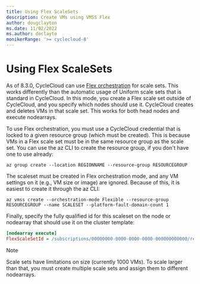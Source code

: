 ```yaml
---
title: Using Flex ScaleSets
description: Create VMs using VMSS Flex
author: dougclayton
ms.date: 11/02/2022
ms.author: doclayto
monikerRange: '>= cyclecloud-8'
---
```


# Using Flex ScaleSets

As of 8.3.0, CycleCloud can use [Flex orchestration](https://go.microsoft.com/fwlink/?LinkId=2156742) for scale sets. 
This works differently than the automatic usage of Uniform scale sets that is standard in CycleCloud. 
In this mode, you create a Flex scale set outside of CycleCloud, and you specify which nodes should use it. 
CycleCloud creates and deletes VMs in that scale set. This works for both head nodes and execute nodearrays.

To use Flex orchestration, you must use a CycleCloud credential that is locked to a given resource group (which must be created). 
This is because VMs in a Flex scale set must be in the same resource group as the scale set. 
You can use the az CLI to create the resource group, if you don't have one to use already:

```azurecli-interactive
az group create --location REGIONNAME --resource-group RESOURCEGROUP
```

The scaleset must be created in Flex orchestration mode, and any VM settings on it (e.g., VM size or image) are ignored. 
Because of this, it is easiest to create it through the az CLI:

```azurecli-interactive
az vmss create --orchestration-mode Flexible --resource-group RESOURCEGROUP --name SCALESET --platform-fault-domain-count 1
```

Finally, specify the fully qualified id for this scaleset on the node or nodearray that should use it on the cluster template:

```ini
[nodearray execute]
FlexScaleSetId = /subscriptions/00000000-0000-0000-0000-000000000000/resourceGroups/RESOURCEGROUP/providers/Microsoft.Compute/virtualMachineScaleSets/SCALESET
```

> [!NOTE]
> Scale sets have limitations on size (currently 1000 VMs). To scale larger than that, you must create multiple scale sets and assign them to different nodearrays.
